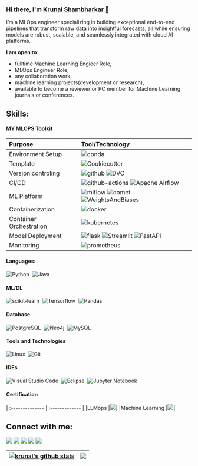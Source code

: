 ### Hi there, I'm [Krunal Shambharkar](https://krunalss.github.io/) 👋

I’m a MLOps engineer specializing in building exceptional end-to-end pipelines that transform raw data into insightful forecasts, all while ensuring models are robust, scalable, and seamlessly integrated with cloud AI platforms.



 **I am open to**:
- fulltime Machine Learning Engieer Role,
- MLOps Engineer Role,
- any collaboration work,
- machine learning projects(development or research),
- available to become a reviewer or PC member for Machine Learning journals or conferences.

## Skills:

#### MY MLOPS Toolkit 

| Purpose         | Tool/Technology |
| :-------------- | :------------- |
| Environment Setup  |![conda](https://img.shields.io/badge/conda-342B029.svg?&style=for-the-badge&logo=anaconda&logoColor=white)|
|Template |![Cookiecutter](https://img.shields.io/badge/Cookiecutter-D4AA00?style=for-the-badge&logo=Cookiecutter&logoColor=white)|
|Version controling|![github](https://img.shields.io/badge/GitHub-100000?style=for-the-badge&logo=github&logoColor=white) ![DVC](https://img.shields.io/badge/DVC-945DD6?style=for-the-badge&logo=dvc&logoColor=white)|
|CI/CD |![github-actions](	https://img.shields.io/badge/GitHub_Actions-2088FF?style=for-the-badge&logo=github-actions&logoColor=white) ![Apache Airflow](https://img.shields.io/badge/Apache%20Airflow-017CEE?style=for-the-badge&logo=Apache%20Airflow&logoColor=white)|
|ML Platform |![mlflow](https://img.shields.io/badge/mlflow-%23d9ead3.svg?style=for-the-badge&logo=numpy&logoColor=blue) ![comet](https://custom-icon-badges.demolab.com/badge/comet%20ml-262c3e?style=for-the-badge&logo=logo_comet_ml&logoColor=white) ![WeightsAndBiases](https://img.shields.io/badge/Weights_&_Biases-FFBE00?style=for-the-badge&logo=WeightsAndBiases&logoColor=white)|
|Containerization|![docker](https://img.shields.io/badge/Docker-2CA5E0?style=for-the-badge&logo=docker&logoColor=white)|
|Container Orchestration|![kubernetes](https://img.shields.io/badge/kubernetes-326ce5.svg?&style=for-the-badge&logo=kubernetes&logoColor=white)|
|Model Deployment|![flask](https://img.shields.io/badge/Flask-000000?style=for-the-badge&logo=flask&logoColor=white) ![Streamlit](https://img.shields.io/badge/Streamlit-FF4B4B?style=for-the-badge&logo=Streamlit&logoColor=white) ![FastAPI](https://img.shields.io/badge/fastapi-109989?style=for-the-badge&logo=FASTAPI&logoColor=white)|
|Monitoring|![prometheus](https://img.shields.io/badge/Prometheus-000000?style=for-the-badge&logo=prometheus&labelColor=000000)|


#### Languages:
![Python](https://img.shields.io/badge/Python-3776AB?style=for-the-badge&logo=python&logoColor=white)&nbsp;
![Java](https://img.shields.io/badge/Java-ED8B00?style=for-the-badge&logo=java&logoColor=white)&nbsp;

#### ML/DL

![scikit-learn](https://img.shields.io/badge/scikit--learn-%23F7931E.svg?style=for-the-badge&logo=scikit-learn&logoColor=white)&nbsp;
![Tensorflow](https://img.shields.io/badge/TensorFlow-FF6F00?style=for-the-badge&logo=tensorflow&logoColor=white)&nbsp;
![Pandas](https://img.shields.io/badge/pandas-%23150458.svg?style=for-the-badge&logo=pandas&logoColor=white)&nbsp;




#### Database

![PostgreSQL](https://img.shields.io/badge/PostgreSQL-316192?style=for-the-badge&logo=postgresql&logoColor=white)&nbsp;
![Neo4j](https://img.shields.io/badge/Neo4j-018bff?style=for-the-badge&logo=neo4j&logoColor=white)&nbsp;
![MySQL](https://img.shields.io/badge/MySQL-00000F?style=for-the-badge&logo=mysql&logoColor=white)&nbsp;


#### Tools and Technologies

![Linux](https://img.shields.io/badge/Linux-FCC624?style=for-the-badge&logo=linux&logoColor=black)&nbsp;
![Git](https://img.shields.io/badge/GIT-E44C30?style=for-the-badge&logo=git&logoColor=white)&nbsp;

#### IDEs

![Visual Studio Code](https://img.shields.io/badge/Visual%20Studio%20Code-0078d7.svg?style=for-the-badge&logo=visual-studio-code&logoColor=white)&nbsp;
![Eclipse](https://img.shields.io/badge/Eclipse-FE7A16.svg?style=for-the-badge&logo=Eclipse&logoColor=white)&nbsp;
![Jupyter Notebook](https://img.shields.io/badge/jupyter-%23FA0F00.svg?style=for-the-badge&logo=jupyter&logoColor=white)&nbsp;

#### Certification
| :-------------- | :------------- |
|LLMops |[<img src="https://img.shields.io/badge/Udacity-grey?style=for-the-badge&logo=udacity&logoColor=15B8E6">](https://graduation.udacity.com/confirm/e/46070c0e-ba6b-11ee-9297-7724e9fddf7d)|
|Machine Learning |[<img src="https://img.shields.io/badge/Kaggle-035a7d?style=for-the-badge&logo=kaggle&logoColor=white)">](https://www.kaggle.com/learn/certification/krunal100/intro-to-machine-learning)|


## Connect with me:

<p align = "center">

[<img src ="https://img.shields.io/badge/website-%23.svg?&style=for-the-badge&logo=www&logoColor=white%22&color=black">](https://krunalss.github.io/)
[<img src="https://img.shields.io/badge/twitter-%231DA1F2.svg?&style=for-the-badge&logo=twitter&logoColor=white&color=black" />](https://twitter.com/100kar_) 
[<img src="https://img.shields.io/badge/linkedin-%230077B5.svg?style=for-the-badge&logo=linkedin&logoColor=white" />](https://www.linkedin.com/in/krunalss/)
[<img src="https://img.shields.io/badge/Instagram-%23E4405F.svg?style=for-the-badge&logo=Instagram&logoColor=white" />](https://www.instagram.com/100_kar_)
[<img src="https://img.shields.io/badge/Microsoft_Outlook-0078D4?style=for-the-badge&logo=microsoft-outlook&logoColor=white"/>](krunalss@outlook.com)
</p>

| <a href="https://github.com/krunalss/github-readme-stats"><img align="center" src="https://github-readme-stats.vercel.app/api?username=krunalss&show_icons=true&include_all_commits=true&theme=buefy&hide_border=true" alt="krunal's github stats" /></a> | <a href="https://github.com/krunalss/github-readme-stats"><img align="center" src="https://github-readme-stats.vercel.app/api/top-langs/?username=krunalss&layout=compact&theme=buefy&hide_border=true" /></a> |
| ------------- | ------------- |

<!--
- 👋 Hi, I’m @krunalss
- 👀 I’m interested in ...
- 🌱 I’m currently learning ...
- 💞️ I’m looking to collaborate on ...
- 📫 How to reach me ...
- 😄 Pronouns: ...
- ⚡ Fun fact: ...
krunalss/krunalss is a ✨ special ✨ repository because its `README.md` (this file) appears on your GitHub profile.
You can click the Preview link to take a look at your changes.
--->
